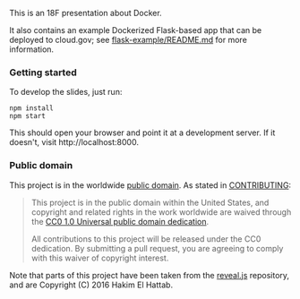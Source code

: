 This is an 18F presentation about Docker.

It also contains an example Dockerized Flask-based app that can be deployed
to cloud.gov; see [flask-example/README.md][] for more information.

### Getting started

To develop the slides, just run:

```
npm install
npm start
```

This should open your browser and point it at a development server. If
it doesn't, visit http://localhost:8000.

### Public domain

This project is in the worldwide [public domain](LICENSE.md). As stated
in [CONTRIBUTING](CONTRIBUTING.md):

> This project is in the public domain within the United States, and copyright
> and related rights in the work worldwide are waived through the [CC0 1.0
> Universal public domain
> dedication](https://creativecommons.org/publicdomain/zero/1.0/).
>
> All contributions to this project will be released under the CC0 dedication.
> By submitting a pull request, you are agreeing to comply with this waiver of
> copyright interest.

Note that parts of this project have been taken from the [reveal.js][]
repository, and are Copyright (C) 2016 Hakim El Hattab.

[reveal.js]: https://github.com/hakimel/reveal.js
[flask-example/README.md]: flask-example/README.md
